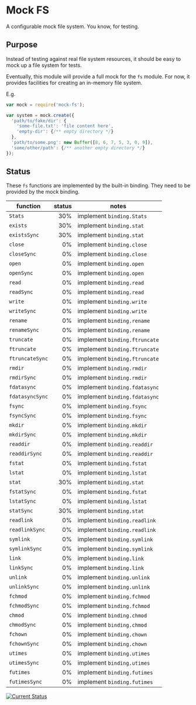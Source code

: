 # Mock FS

A configurable mock file system.  You know, for testing.

## Purpose

Instead of testing against real file system resources, it should be easy to mock up a file system for tests.

Eventually, this module will provide a full mock for the `fs` module.  For now, it provides facilities for creating an in-memory file system.

E.g.

```js
var mock = require('mock-fs');

var system = mock.create({
  'path/to/fake/dir': {
    'some-file.txt': 'file content here',
    'empty-dir': {/** empty directory */}
  },
  'path/to/some.png': new Buffer([8, 6, 7, 5, 3, 0, 9]),
  'some/other/path': {/** another empty directory */}
});
```

## Status

These `fs` functions are implemented by the built-in binding.  They need to be provided by the mock binding.

| function        | status | notes |
|-----------------|-------:|-------|
| `Stats`         |    30% | implement `binding.Stats` |
| `exists`        |    30% | implement `binding.stat` |
| `existsSync`    |    30% | implement `binding.stat` |
| `close`         |     0% | implement `binding.close` |
| `closeSync`     |     0% | implement `binding.close` |
| `open`          |     0% | implement `binding.open` |
| `openSync`      |     0% | implement `binding.open` |
| `read`          |     0% | implement `binding.read` |
| `readSync`      |     0% | implement `binding.read` |
| `write`         |     0% | implement `binding.write` |
| `writeSync`     |     0% | implement `binding.write` |
| `rename`        |     0% | implement `binding.rename` |
| `renameSync`    |     0% | implement `binding.rename` |
| `truncate`      |     0% | implement `binding.ftruncate` |
| `ftruncate`     |     0% | implement `binding.ftruncate` |
| `ftruncateSync` |     0% | implement `binding.ftruncate` |
| `rmdir`         |     0% | implement `binding.rmdir` |
| `rmdirSync`     |     0% | implement `binding.rmdir` |
| `fdatasync`     |     0% | implement `binding.fdatasync` |
| `fdatasyncSync` |     0% | implement `binding.fdatasync` |
| `fsync`         |     0% | implement `binding.fsync` |
| `fsyncSync`     |     0% | implement `binding.fsync` |
| `mkdir`         |     0% | implement `binding.mkdir` |
| `mkdirSync`     |     0% | implement `binding.mkdir` |
| `readdir`       |     0% | implement `binding.readdir` |
| `readdirSync`   |     0% | implement `binding.readdir` |
| `fstat`         |     0% | implement `binding.fstat` |
| `lstat`         |     0% | implement `binding.lstat` |
| `stat`          |    30% | implement `binding.stat` |
| `fstatSync`     |     0% | implement `binding.fstat` |
| `lstatSync`     |     0% | implement `binding.lstat` |
| `statSync`      |    30% | implement `binding.stat` |
| `readlink`      |     0% | implement `binding.readlink` |
| `readlinkSync`  |     0% | implement `binding.readlink` |
| `symlink`       |     0% | implement `binding.symlink` |
| `symlinkSync`   |     0% | implement `binding.symlink` |
| `link`          |     0% | implement `binding.link` |
| `linkSync`      |     0% | implement `binding.link` |
| `unlink`        |     0% | implement `binding.unlink` |
| `unlinkSync`    |     0% | implement `binding.unlink` |
| `fchmod`        |     0% | implement `binding.fchmod` |
| `fchmodSync`    |     0% | implement `binding.fchmod` |
| `chmod`         |     0% | implement `binding.chmod` |
| `chmodSync`     |     0% | implement `binding.chmod` |
| `fchown`        |     0% | implement `binding.chown` |
| `fchownSync`    |     0% | implement `binding.chown` |
| `utimes`        |     0% | implement `binding.utimes` |
| `utimesSync`    |     0% | implement `binding.utimes` |
| `futimes`       |     0% | implement `binding.futimes` |
| `futimesSync`   |     0% | implement `binding.futimes` |

[![Current Status](https://secure.travis-ci.org/tschaub/mock-fs.png?branch=master)](https://travis-ci.org/tschaub/mock-fs)
